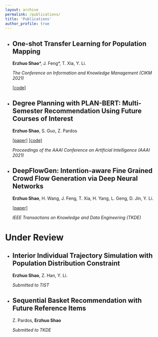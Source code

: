 ```yaml
---
layout: archive
permalink: /publications/
title: 'Publications'
author_profile: true
---
```


- ## One-shot Transfer Learning for Population Mapping

  **Erzhuo Shao***, J. Feng*, T. Xia, Y. Li.

  *The Conference on Information and Knowledge Management (CIKM 2021)*
  
  [[code]](https://github.com/erzhuoshao/PSRNet-CIKM)


- ## Degree Planning with PLAN-BERT: Multi-Semester Recommendation Using Future Courses of Interest

  **Erzhuo Shao**, S. Guo, Z. Pardos

  [[paper]](https://ojs.aaai.org/index.php/AAAI/article/view/17751) [[code]](https://github.com/CAHLR/plan-bert-aaai)

  *Proceedings of the AAAI Conference on Artificial Intelligence (AAAI 2021)*



- ## DeepFlowGen: Intention-aware Fine Grained Crowd Flow Generation via Deep Neural Networks

  **Erzhuo Shao**, H. Wang, J. Feng, T. Xia, H. Yang, L. Geng, D. Jin, Y. Li.

  [[paper]](https://ieeexplore.ieee.org/document/9416248)
  
  *IEEE Transactions on Knowledge and Data Engineering (TKDE)*



# Under Review

- ## Interior Individual Trajectory Simulation with Population Distribution Constraint

  **Erzhuo Shao**, Z. Han, Y. Li.

  *Submitted to TIST*



- ## Sequential Basket Recommendation with Future Reference Items

  Z. Pardos, **Erzhuo Shao**

  *Submitted to TKDE*
